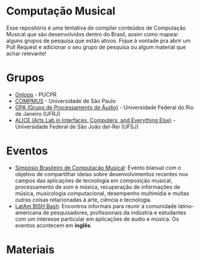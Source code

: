 # Computação Musical
Esse repositório é uma tentativa de compilar conteúdos de Computação
Musical que são desenvolvidos dentro do Brasil, assim como mapear alguns grupos
de pesquisa que estão ativos. Fique à vontade pra abrir um
Pull Request e adicionar o seu grupo de pesquisa ou algum material que achar
relevante!

# Grupos

* [Onloop](https://www.ppgia.pucpr.br/pt/?q=node/241) - PUCPR
* [COMPMUS](https://compmus.ime.usp.br/pt-br/) - Universidade de São Paulo
* [GPA (Grupo de Processamento de Áudio)](https://www.smt.ufrj.br/index.php/pt/) - Universidade Federal do Rio de
  Janeiro (UFRJ)
* [ALICE (Arts Lab in Interfaces, Computers, and Everything Else)](https://alice.ufsj.edu.br/pt/about.html) -
  Universidade Federal de São João del-Rei (UFSJ)

# Eventos

* [Simpósio Brasileiro de Computação Musical](https://www.sbc.org.br/2-uncategorised/1811-sbcm-simposio-brasileiro-de-computacao-musical): Evento bianual com o objetivo de compartilhar ideias sobre desenvolvimentos recentes nos campos das aplicações de tecnologia em composição musical, processamento de som e música, recuperação de informações de música, musicologia computacional, desempenho multimídia e muitas outras coisas relacionadas à arte, ciência e tecnologia.
* [LatAm BISH Bash](https://www.meetup.com/pt-BR/bish-bash-latam/events/): Encontros informais para reunir a comunidade latino-americana de pesquisadores, profissionais da indústria e estudantes com um interesse particular em aplicações de áudio e música. Os eventos acontecem em **inglês**.

# Materiais
